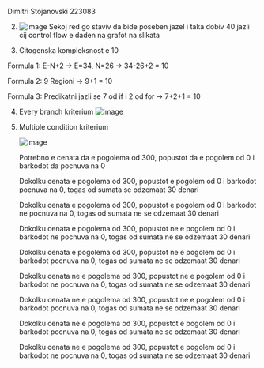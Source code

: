 Dimitri Stojanovski 223083

2. ![image](https://github.com/Dimitri-jpg/SI_2024_lab2_223083/assets/78219844/e87bdc06-fbcc-4995-894f-4918dcc5c760)
Sekoj red go staviv da bide poseben jazel i taka dobiv 40 jazli cij control flow e daden na grafot na slikata

3. Citogenska kompleksnost e 10

Formula 1: E-N+2 -> E=34, N=26 -> 34-26+2 = 10

Formula 2: 9 Regioni -> 9+1 = 10

Formula 3: Predikatni jazli se 7 od if i 2 od for -> 7+2+1 = 10

4. Every branch kriterium
   ![image](https://github.com/Dimitri-jpg/SI_2024_lab2_223083/assets/78219844/237d2118-60da-4869-97b7-35a2f5b9a92a)


5. Multiple condition kriterium

   ![image](https://github.com/Dimitri-jpg/SI_2024_lab2_223083/assets/78219844/7f30b150-34d5-4ee0-947b-9c2d00dd5875)


   Potrebno e cenata da e pogolema od 300, popustot da e pogolem od 0 i barkodot da pocnuva na 0

   Dokolku cenata e pogolema od 300, popustot e pogolem od 0 i barkodot pocnuva na 0, togas od sumata se odzemaat 30 denari
   
   Dokolku cenata e pogolema od 300, popustot e pogolem od 0 i barkodot ne pocnuva na 0, togas od sumata ne se odzemaat 30 denari
   
   Dokolku cenata e pogolema od 300, popustot ne e pogolem od 0 i barkodot ne pocnuva na 0, togas od sumata ne se odzemaat 30 denari
   
   Dokolku cenata e pogolema od 300, popustot ne e pogolem od 0 i barkodot pocnuva na 0, togas od sumata ne se odzemaat 30 denari
   
   Dokolku cenata ne e pogolema od 300, popustot ne e pogolem od 0 i barkodot ne pocnuva na 0, togas od sumata ne se odzemaat 30 denari
   
   Dokolku cenata ne e pogolema od 300, popustot ne e pogolem od 0 i barkodot pocnuva na 0, togas od sumata ne se odzemaat 30 denari
   
   Dokolku cenata ne e pogolema od 300, popustot e pogolem od 0 i barkodot pocnuva na 0, togas od sumata ne se odzemaat 30 denari
   
   Dokolku cenata ne e pogolema od 300, popustot e pogolem od 0 i barkodot ne pocnuva na 0, togas od sumata ne se odzemaat 30 denari
